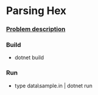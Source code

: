 # Parsing Hex

### [Problem description](https://open.kattis.com/problems/parsinghex)

### Build
- dotnet build

### Run
- type data\sample.in | dotnet run


